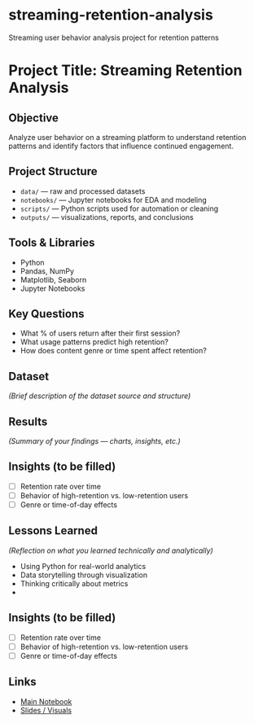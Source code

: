 # streaming-retention-analysis
Streaming user behavior analysis project for retention patterns

# Project Title: Streaming Retention Analysis

## Objective
Analyze user behavior on a streaming platform to understand retention patterns and identify factors that influence continued engagement.

## Project Structure
- `data/` — raw and processed datasets
- `notebooks/` — Jupyter notebooks for EDA and modeling
- `scripts/` — Python scripts used for automation or cleaning
- `outputs/` — visualizations, reports, and conclusions

## Tools & Libraries
- Python
- Pandas, NumPy
- Matplotlib, Seaborn
- Jupyter Notebooks

## Key Questions
- What % of users return after their first session?
- What usage patterns predict high retention?
- How does content genre or time spent affect retention?

## Dataset
*(Brief description of the dataset source and structure)*

## Results
*(Summary of your findings — charts, insights, etc.)*

## Insights (to be filled)
- [ ] Retention rate over time
- [ ] Behavior of high-retention vs. low-retention users
- [ ] Genre or time-of-day effects

## Lessons Learned
*(Reflection on what you learned technically and analytically)*
- Using Python for real-world analytics
- Data storytelling through visualization
- Thinking critically about metrics
- 
## Insights (to be filled)
- [ ] Retention rate over time
- [ ] Behavior of high-retention vs. low-retention users
- [ ] Genre or time-of-day effects

## Links
-  [Main Notebook](link-here)
-  [Slides / Visuals](link-here)

